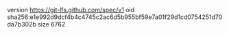 version https://git-lfs.github.com/spec/v1
oid sha256:e1e992d9dcf4b4c4745c2ac6d5b955bf59e7a01f29d1cd0754251d70da7b302b
size 6762
